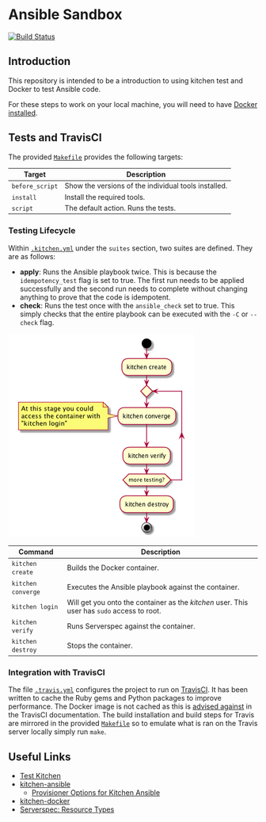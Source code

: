 # Ansible Sandbox

[![Build Status](https://travis-ci.org/dallinb/ansible-sandbox.png?branch=master)](https://travis-ci.org/dallinb/ansible-sandbox)

## Introduction

This repository is intended to be a introduction to using kitchen test and
Docker to test Ansible code.

For these steps to work on your local machine, you will need to have
[Docker installed](https://docs.docker.com/engine/installation/).

## Tests and TravisCI

The provided [`Makefile`](./Makefile) provides the following targets:

| Target         | Description                                          |
|----------------|------------------------------------------------------|
|`before_script` | Show the versions of the individual tools installed. |
|`install`       | Install the required tools.                          |
|`script`        | The default action.  Runs the tests.                 |

### Testing Lifecycle

Within [`.kitchen.yml`](./kitchen.yml) under the `suites` section, two suites
are defined.  They are as follows:

* **apply**:  Runs the Ansible playbook twice.  This is because the
  `idempotency_test` flag is set to true.  The first run needs to be applied
  successfully and the second run needs to complete without changing anything
  to prove that the code is idempotent.
* **check**:  Runs the test once with the `ansible_check` set to true.  This
  simply checks that the entire playbook can be executed with the `-C` or
  `--check` flag.

![Activity Diagram](images/activity-diagram.png)

| Command           | Description                                                                                 |
|-------------------|---------------------------------------------------------------------------------------------|
|`kitchen create`   | Builds the Docker container.                                                                |
|`kitchen converge` | Executes the Ansible playbook against the container.                                        |
|`kitchen login`    | Will get you onto the container as the *kitchen* user.  This user has `sudo` access to root.|
|`kitchen verify`   | Runs Serverspec against the container.                                                      |
|`kitchen destroy`  | Stops the container.                                                                        |

### Integration with TravisCI

The file [`.travis.yml`](.travis.yml) configures the project to run on
[TravisCI](https://travis-ci.org/dallinb/ansible-sandbox).  It has been written
to cache the Ruby gems and Python packages to improve performance.  The
Docker image is not cached as this is
[advised against](https://docs.travis-ci.com/user/caching/#Things-not-to-cache)
in the TravisCI documentation.  The build installation and build steps for
Travis are mirrored in the provided
[`Makefile`](Makefile) so to emulate what is ran on the Travis server locally
simply run `make`.

## Useful Links

* [Test Kitchen](http://kitchen.ci/)
* [kitchen-ansible](https://github.com/neillturner/kitchen-ansible/blob/master/README.md)
  * [Provisioner Options for Kitchen Ansible](https://github.com/neillturner/kitchen-ansible/blob/master/provisioner_options.md)
* [kitchen-docker](https://github.com/test-kitchen/kitchen-docker)
* [Serverspec: Resource Types](http://serverspec.org/resource_types.html)
